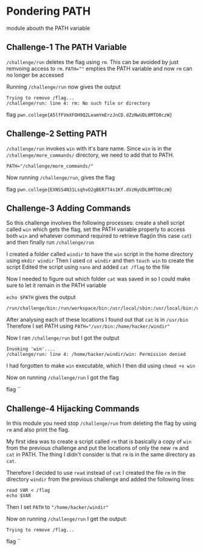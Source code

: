 # Pondering PATH

module abouth the PATH variable

## Challenge-1 The PATH Variable

`/challenge/run` deletes the flag using `rm`. This can be avoided by just remvoing access to `rm`.
`PATH=""` empties the PATH variable and now `rm` can no longer be accessed

Running `/challenge/run` now gives the output
```
Trying to remove /flag...
/challenge/run: line 4: rm: No such file or directory
```
flag `pwn.college{A5lfFVmXFOH9Q2LeamYmErzJnCD.dZzNwUDL0MTO0czW}`


## Challenge-2 Setting PATH

`/challenge/run` invokes `win` with it's bare name. Since `win` is in the `/challenge/more_commands/` directory, we need to add that to PATH.

`PATH="/challenge/more_commands/"`

Now running `/challenge/run`, gives the flag 

flag `pwn.college{EXNSS4N31LsqhvO2gBER7T4s1Kf.dVzNyUDL0MTO0czW}`

## Challenge-3 Adding Commands

So this challenge involves the following processes: create a shell script called `win` which gets the flag, set the PATH variable properly to access both `win` and whatever command required to retrieve flag(in this case `cat`) and then finally run `/challenge/run`

I created a folder called `windir` to have the `win` script in the home directory using `mkdir windir`
Then I used `cd windir` and then `touch win` to create the script
Edited the script using `nano` and added `cat /flag` to the file

Now I needed to figure out which folder `cat` was saved in so I could make sure to let it remain in the PATH variable

`echo $PATH` gives the output 
```
/run/challenge/bin:/run/workspace/bin:/usr/local/sbin:/usr/local/bin:/usr/sbin:/usr/bin:/sbin:/bin
```

After analysing each of these locations I found out that `cat` is in `/usr/bin`
Therefore I set PATH using `PATH="/usr/bin:/home/hacker/windir"`

Now I ran `/challenge/run` but I got the output
```
Invoking 'win'....
/challenge/run: line 4: /home/hacker/windir/win: Permission denied
```

I had forgotten to make `win` executable, which I then did using `chmod +x win`

Now on running `/challenge/run` I got the flag 

flag ``

## Challenge-4 Hijacking Commands

In this module you need stop `/challenge/run` from deleting the flag by using `rm` and also print the flag.

My first idea was to create a script called `rm` that is basically a copy of `win` from the previous challenge and put the locations of only the new `rm` and `cat` in PATH.
The thing I didn't consider is that `rm` is in the same directory as `cat`.

Therefore I decided to use `read` instead of `cat`
I created the file `rm` in the directory `windir` from the previous challenge and added the following lines:
```
read VAR < /flag
echo $VAR
```

Then I set `PATH` to `"/home/hacker/windir"`

Now on running `/challenge/run` I get the output:
```
Trying to remove /flag...
```

flag ``